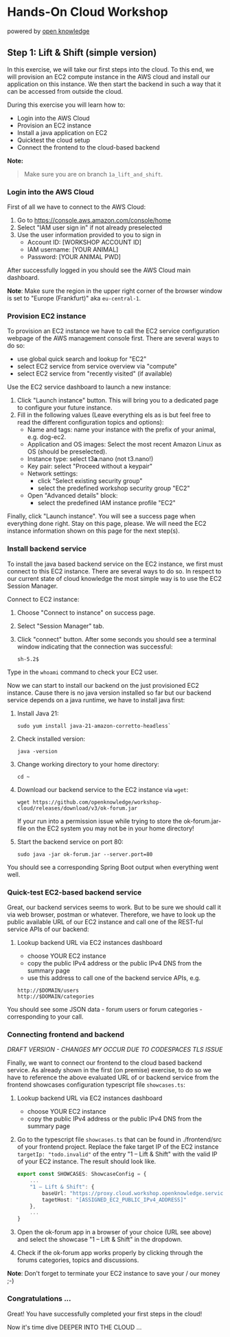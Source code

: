 # Hands-On Cloud Workshop
powered by [open knowledge](https://www.openknowledge.de)

## Step 1: Lift & Shift (simple version)

In this exercise, we will take our first steps into the cloud. To this end, we will provision 
an EC2 compute instance in the AWS cloud and install our application on this instance. We then 
start the backend in such a way that it can be accessed from outside the cloud.

During this exercise you will learn how to:

- Login into the AWS Cloud 
- Provision an EC2 instance
- Install a java application on EC2
- Quicktest the cloud setup
- Connect the frontend to the cloud-based backend

**Note:**
> Make sure you are on branch `1a_lift_and_shift`.

### Login into the AWS Cloud

First of all we have to connect to the AWS Cloud: 

1. Go to https://console.aws.amazon.com/console/home
2. Select "IAM user sign in" if not already preselected 
3. Use the user information provided to you to sign in
   - Account ID: [WORKSHOP ACCOUNT ID]
   - IAM username: [YOUR ANIMAL]
   - Password: [YOUR ANIMAL PWD]

After successfully logged in you should see the AWS Cloud main dashboard.

**Note**: Make sure the region in the upper right corner of the browser window 
is set to "Europe (Frankfurt)" aka `eu-central-1`. 

### Provision EC2 instance 

To provision an EC2 instance we have to call the EC2 service configuration webpage 
of the AWS management console first. There are several ways to do so: 

  - use global quick search and lookup for "EC2"
  - select EC2 service from service overview via "compute"
  - select EC2 service from "recently visited" (if available)

Use the EC2 service dashboard to launch a new instance: 

1. Click "Launch instance" button. This will bring you to a dedicated page 
to configure your future instance. 
2. Fill in the following values (Leave everything els as is but feel free to read the different 
configuration topics and options):
   - Name and tags: name your instance with the prefix of your animal, e.g. dog-ec2. 
   - Application and OS images: Select the most recent Amazon Linux as OS (should be preselected). 
   - Instance type: select t3**a**.nano (not t3.nano!)
   - Key pair: select "Proceed without a keypair"
   - Network settings:
     - click "Select existing security group"
     - select the predefined workshop security group "EC2"
   - Open "Advanced details" block:   
       - select the predefined IAM instance profile "EC2"

Finally, click "Launch instance". You will see a success page when everything done right. Stay on this 
page, please. We will need the EC2 instance information shown on this page for the next step(s). 

### Install backend service 

To install the java based backend service on the EC2 instance, we first must connect to this EC2 instance. 
There are several ways to do so. In respect to our current state of cloud knowledge the most simple way 
is to use the EC2 Session Manager. 

Connect to EC2 instance: 

1. Choose "Connect to instance" on success page.
2. Select "Session Manager" tab.
3. Click "connect" button. 
   After some seconds you should see a terminal window indicating that the connection was successful: 
    
    ```
    sh-5.2$ 
    ```

Type in the `whoami` command to check your EC2 user.  

Now we can start to install our backend on the just provisioned EC2 instance. Cause there 
is no java version installed so far but our backend service depends on a java runtime, we 
have to install java first: 

1. Install Java 21:  

    ```
    sudo yum install java-21-amazon-corretto-headless`
    ```
2. Check installed version: 

    ```
    java -version
    ```
3. Change working directory to your home directory: 

    ```
    cd ~
    ```
4. Download our backend service to the EC2 instance via `wget`: 

    ```
    wget https://github.com/openknowledge/workshop-cloud/releases/download/v3/ok-forum.jar
    ```

    If your run into a permission issue while trying to store the ok-forum.jar- file on the EC2 system 
you may not be in your home directory!

5. Start the backend service on port 80: 

    ```
    sudo java -jar ok-forum.jar --server.port=80
    ```
   
You should see a corresponding Spring Boot output when everything went well.  

### Quick-test EC2-based backend service

Great, our backend services seems to work. But to be sure we should call it via web browser, postman
or whatever. Therefore, we have to look up the public available URL of our EC2 instance and call one of 
the REST-ful service APIs of our backend:

1. Lookup backend URL via EC2 instances dashboard
   - choose YOUR EC2 instance  
   - copy the public IPv4 address or the public IPv4 DNS from the summary page
   - use this address to call one of the backend service APIs, e.g. 
   
    ```
    http://$DOMAIN/users
    http://$DOMAIN/categories
    ```

You should see some JSON data - forum users or forum categories - corresponding to your call.  

### Connecting frontend and backend

_DRAFT VERSION - CHANGES MY OCCUR DUE TO CODESPACES TLS ISSUE_

Finally, we want to connect our frontend to the cloud based backend service. As already shown in the 
first (on premise) exercise, to do so we have to reference the above evaluated URL of or backend service 
from the frontend showcases configuration typescript file `showcases.ts`:

1. Lookup backend URL via EC2 instances dashboard
    - choose YOUR EC2 instance
    - copy the public IPv4 address or the public IPv4 DNS from the summary page

2. Go to the typescript file `showcases.ts` that can be found in ./frontend/src of your frontend
   project. Replace the fake target IP of the EC2 instance `targetIp: "todo.invalid"` 
   of the entry "1 – Lift & Shift" with the valid IP of your EC2 instance. The result should look like.

    ```typescript
    export const SHOWCASES: ShowcaseConfig = {
        ...
        "1 – Lift & Shift": {
            baseUrl: "https://proxy.cloud.workshop.openknowledge.services",
            tagetHost: "[ASSIGNED_EC2_PUBLIC_IPv4_ADDRESS]"
        },
        ...
    }
    ```
   
3. Open the ok-forum app in a browser of your choice (URL see above) and select the showcase "1 – Lift & Shift"
   in the dropdown.

4. Check if the ok-forum app works properly by clicking through the forums categories, topics and
   discussions.

**Note**: Don't forget to terminate your EC2 instance to save your / our money ;-) 

### Congratulations ...

Great! You have successfully completed your first steps in the cloud!

Now it's time dive DEEPER INTO THE CLOUD ...

